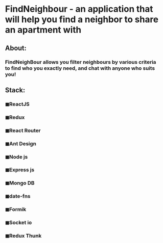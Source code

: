 # FindNeighbour - an application that will help you find a neighbor to share an apartment with 

## About:

### FindNeighBour allows you filter neighbours by various criteria to find who you exactly need, and chat with anyone who suits you!

## Stack:

### ◼ReactJS

### ◼Redux

### ◼React Router

### ◼Ant Design

### ◼Node js

### ◼Express js

### ◼Mongo DB

### ◼date-fns

### ◼Formik

### ◼Socket io

### ◼Redux Thunk


